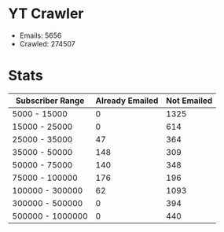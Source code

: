 # YT Crawler
- Emails: 5656
- Crawled: 274507

# Stats
| Subscriber Range  | Already Emailed | Not Emailed |
|-------|-------|-------|
| 5000 - 15000 | 0 | 1325 |
| 15000 - 25000 | 0 | 614 |
| 25000 - 35000 | 47 | 364 |
| 35000 - 50000 | 148 | 309 |
| 50000 - 75000 | 140 | 348 |
| 75000 - 100000 | 176 | 196 |
| 100000 - 300000 | 62 | 1093 |
| 300000 - 500000 | 0 | 394 |
| 500000 - 1000000 | 0 | 440 |
